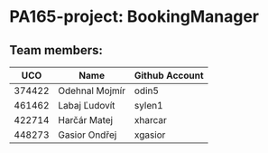 # PA165-project: BookingManager
## Team members:
| UCO | Name | Github Account |
|---|---|---|
| 374422 | Odehnal  Mojmír | odin5 |
| 461462 | Labaj  Ľudovít | sylen1 |
| 422714 | Harčár  Matej | xharcar |
| 448273 | Gasior  Ondřej | xgasior |

